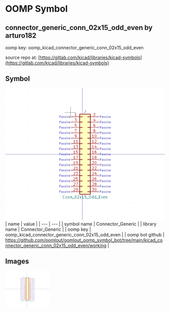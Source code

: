 # OOMP Symbol  
## connector_generic_conn_02x15_odd_even  by arturo182  
  
oomp key: oomp_kicad_connector_generic_conn_02x15_odd_even  
  
source repo at: [https://gitlab.com/kicad/libraries/kicad-symbols](https://gitlab.com/kicad/libraries/kicad-symbols)  
## Symbol  
  
[![working.png](working_600.png)](working.png)  
| name | value | 
| --- | --- | 
| symbol name | Connector_Generic | 
| library name | Connector_Generic | 
| oomp key | oomp_kicad_connector_generic_conn_02x15_odd_even | 
| oomp bot github | https://github.com/oomlout/oomlout_oomp_symbol_bot/tree/main/kicad_connector_generic_conn_02x15_odd_even/working | 
## Images  
  
[![working.png](working_140.png)](working.png)  
